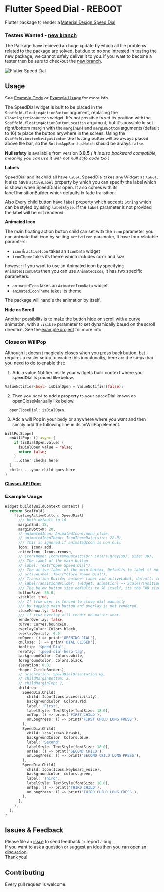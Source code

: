 # Flutter Speed Dial - REBOOT

Flutter package to render a [Material Design Speed Dial](https://material.io/design/components/buttons-floating-action-button.html#types-of-transitions).

### Testers Wanted - [new branch](https://github.com/darioielardi/flutter_speed_dial/tree/new)
The Package have recieved an huge update by which all the problems related to the package are solved, but due to no one intrested in testing the new package, we cannot safely deliver it to you. if you want to become a tester then be sure to checkout the [new branch](https://github.com/darioielardi/flutter_speed_dial/tree/new).

![Flutter Speed Dial](https://media.giphy.com/media/ef4BpmetvvH9BdQC9t/giphy.gif)

## Usage

See [Example Code](example/lib/main.dart) or [Example Usage](#Example-Usage) for more info.

The SpeedDial widget is built to be placed in the `Scaffold.floatingActionButton` argument, replacing the `FloatingActionButton` widget.
It's not possible to set its position with the `Scaffold.floatingActionButtonLocation` argument, but it's possible to set right/bottom margin with the `marginEnd` and `marginBottom` arguments (default to 16) to place the button anywhere in the screen.
Using the `Scaffold.bottomNavigationBar` the floating button will be always placed above the bar, so the `BottomAppBar.hasNotch` should be always `false`.

**Nullsafety** is availabile from version **3.0.5** *( It is also backward compatible,  meaning you can use it with not null safe code too )*

**Labels**

SpeedDial and its child all have `label`. SpeedDial takes any Widget as `label`. It also have `activeLabel` property by which you can specify the label which is shown when SpeedDial is open. It also comes with its labelTransitionBuilder which defaults to fade transition.

Also Every child button have `label` property which accepts `String` which can be styled by using `labelStyle`. 
If the `label` parameter is not provided the label will be not rendered.

**Animated Icon**

The main floating action button child can set with the `icon` parameter, you can animate that icon by setting `activeIcon` paramater, It have four relatable paramters:

- `icon` & `activeIcon` takes an `IconData` widget
- `iconTheme` takes its theme which includes color and size


 however if you want to use an Animated icon by specifying `AnimatedIconData` then you can use `AnimatedIcon`, it has two specific parameters:

- `animatedIcon` takes an `AnimatedIconData` widget
- `animatedIconTheme` takes its theme

The package will handle the animation by itself.

**Hide on Scroll**

Another possibility is to make the button hide on scroll with a curve animation, with a `visible` parameter to set dynamically based on the scroll direction. See the [example project](example/lib/main.dart) for more info.

### Close on WillPop

Although it doesn't magically closes when you press back button, but requires a easier setup to enable this functionality, here are the steps that you need to do to enable that:

1. Add a value Notifier inside your widgets build context where your speedDial is placed like below.
```dart
ValueNotifier<bool> isDialOpen = ValueNotifier(false);
```
2. Then you need to add a property to your speedDial known as openCloseManually like below.
```dart
  openCloseDial: isDialOpen,
```
3. Add a will Pop in your body or anywhere where you want and then simply add the following line in its onWillPop element.
```dart
WillPopScope(
  onWillPop: () async {
    if (isDialOpen.value) {
      isDialOpen.value = false;
      return false;
    }
    ...other checks here
  }
  child: ...your child goes here
)
```

[**Classes API Docs**](https://pub.dev/documentation/flutter_speed_dial/latest/flutter_speed_dial/flutter_speed_dial-library.html)

### Example Usage

```dart
Widget build(BuildContext context) {
  return Scaffold(
    floatingActionButton: SpeedDial(
      /// both default to 16
      marginEnd: 18,
      marginBottom: 20,
      // animatedIcon: AnimatedIcons.menu_close,
      // animatedIconTheme: IconThemeData(size: 22.0),
      /// This is ignored if animatedIcon is non null
      icon: Icons.add,
      activeIcon: Icons.remove,
      // iconTheme: IconThemeData(color: Colors.grey[50], size: 30),
      /// The label of the main button.
      // label: Text("Open Speed Dial"),
      /// The active label of the main button, Defaults to label if not specified.
      // activeLabel: Text("Close Speed Dial"),
      /// Transition Builder between label and activeLabel, defaults to FadeTransition.
      // labelTransitionBuilder: (widget, animation) => ScaleTransition(scale: animation,child: widget),
      /// The below button size defaults to 56 itself, its the FAB size + It also affects relative padding and other elements
      buttonSize: 56.0,
      visible: true,
      /// If true user is forced to close dial manually 
      /// by tapping main button and overlay is not rendered.
      closeManually: false,
      /// If true overlay will render no matter what.
      renderOverlay: false,
      curve: Curves.bounceIn,
      overlayColor: Colors.black,
      overlayOpacity: 0.5,
      onOpen: () => print('OPENING DIAL'),
      onClose: () => print('DIAL CLOSED'),
      tooltip: 'Speed Dial',
      heroTag: 'speed-dial-hero-tag',
      backgroundColor: Colors.white,
      foregroundColor: Colors.black,
      elevation: 8.0,
      shape: CircleBorder(),
      // orientation: SpeedDialOrientation.Up,
      // childMarginBottom: 2,
      // childMarginTop: 2,
      children: [
        SpeedDialChild(
          child: Icon(Icons.accessibility),
          backgroundColor: Colors.red,
          label: 'First',
          labelStyle: TextStyle(fontSize: 18.0),
          onTap: () => print('FIRST CHILD'),
          onLongPress: () => print('FIRST CHILD LONG PRESS'),
        ),
        SpeedDialChild(
          child: Icon(Icons.brush),
          backgroundColor: Colors.blue,
          label: 'Second',
          labelStyle: TextStyle(fontSize: 18.0),
          onTap: () => print('SECOND CHILD'),
          onLongPress: () => print('SECOND CHILD LONG PRESS'),
        ),
        SpeedDialChild(
          child: Icon(Icons.keyboard_voice),
          backgroundColor: Colors.green,
          label: 'Third',
          labelStyle: TextStyle(fontSize: 18.0),
          onTap: () => print('THIRD CHILD'),
          onLongPress: () => print('THIRD CHILD LONG PRESS'),
        ),
      ],
    ),
  );
}
```

## Issues & Feedback

Please file an [issue](https://github.com/darioielardi/flutter_speed_dial/issues) to send feedback or report a bug,  
If you want to ask a question or suggest an idea then you can [open an discussion](https://github.com/darioielardi/flutter_speed_dial/discussions).  
Thank you!

## Contributing

Every pull request is welcome.
